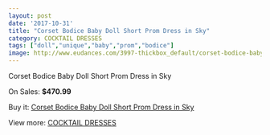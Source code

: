 ```yaml
---
layout: post
date: '2017-10-31'
title: "Corset Bodice Baby Doll Short Prom Dress in Sky"
category: COCKTAIL DRESSES
tags: ["doll","unique","baby","prom","bodice"]
image: http://www.eudances.com/3997-thickbox_default/corset-bodice-baby-doll-short-prom-dress-in-sky.jpg
---
```

Corset Bodice Baby Doll Short Prom Dress in Sky

On Sales: **$470.99**
<a href="https://www.eudances.com/en/cocktail-dresses/1341-corset-bodice-baby-doll-short-prom-dress-in-sky.html"><amp-img layout="responsive" width="600" height="600" src="//www.eudances.com/3997-thickbox_default/corset-bodice-baby-doll-short-prom-dress-in-sky.jpg" alt="Corset Bodice Baby Doll Short Prom Dress in Sky 0" /></a>

Buy it: [Corset Bodice Baby Doll Short Prom Dress in Sky](https://www.eudances.com/en/cocktail-dresses/1341-corset-bodice-baby-doll-short-prom-dress-in-sky.html "Corset Bodice Baby Doll Short Prom Dress in Sky")

View more: [COCKTAIL DRESSES](https://www.eudances.com/en/14-cocktail-dresses "COCKTAIL DRESSES")